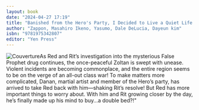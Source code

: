 ```yaml
---
layout: book
date: "2024-04-27 17:19"
title: "Banished from the Hero's Party, I Decided to Live a Quiet Life in the Countryside, Vol. 6"
author: "Zappon, Masahiro Ikeno, Yasumo, Dale DeLucia, Dayeun kim"
isbn: "9781975342807"
editor: "Yen Press"
---
```

![Couverture](/img/9781975342807.webp)As Red and Rit’s investigation into the mysterious False Prophet drug continues, the once-peaceful Zoltan is swept with unease. Violent incidents are becoming commonplace, and the entire region seems to be on the verge of an all-out class war! To make matters more complicated, Danan, martial artist and member of the Hero’s party, has arrived to take Red back with him—shaking Rit’s resolve! But Red has more important things to worry about. With him and Rit growing closer by the day, he’s finally made up his mind to buy…a double bed?!"
